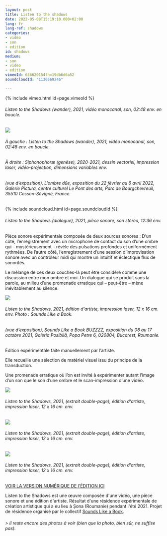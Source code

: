 ```yaml
---
layout: post
title: Listen to the shadows
date: 2022-05-08T15:19:10.000+02:00
lang: fr
lang-ref: shadows
categories:
- video
- son
- edition
id: shadows
medium:
- son
- video
- edition
vimeoId: 636620154?h=19db6d6a52
soundcloudId: "1136569246"

---
```


{% include vimeo.html id=page.vimeoId %}

###### _Listen to the Shadows (wander), 2021, vidéo monocanal, son, 02:48 env. en boucle._

![](/mepierdoparaver/imgs/shadows01.jpg)

###### À gauche : _Listen to the Shadows (wander)_, 2021, vidéo monocanal, son, 02:48 env. en boucle.

###### À droite : _Siphonophoræ (genèse)_, 2020-2021, dessin vectoriel, impression laser, vidéo-projection, dimensions variables env.

###### (vue d’exposition), _L'ombre dûe_, exposition du 22 février au 6 avril 2022, Galerie Pictura, centre culturel Le Pont des arts, Parc de Bourgchevreuil, 35510 Cesson-Sévigné, France.

{% include soundcloud.html id=page.soundcloudId %}

###### _Listen to the Shadows (dialogue)_, 2021, pièce sonore, son stéréo, 12:36 env.

Pièce sonore expérimentale composée de deux sources sonores : D’un côté, l’enregistrement avec un microphone de contact du son d’une ombre qui – mystérieusement – révèle des pulsations profondes et uniformément rythmées. De l’autre côté, l’enregistrement d’une session d’improvisation sonore avec un contrôleur midi qui montre un intuitif et éclectique flux de sonorités.

Le mélange de ces deux couches-là peut être considéré comme une discussion entre mon ombre et moi. Un dialogue qui se produit sans la parole, au milieu d’une promenade erratique qui – peut-être – mène inévitablement au silence.

![](/mepierdoparaver/imgs/shadows02.jpg)

###### _Listen to the Shadows_, 2021, édition d'artiste, impression laser, 12 x 16 cm. env. Photo : Sounds Like a Book.

###### (vue d’exposition), _Sounds Like a Book BUZZZZ_, exposition du 08 au 17 octobre 2021, Galeria Posibilă, Popa Petre 6, 020804, Bucarest, Roumanie.

Édition expérimentale faite manuellement par l’artiste.

Elle recueille une sélection de matériel visuel issu du principe de la transduction.

Une promenade erratique où l’on est invité à expérimenter autant l’image d’un son que le son d’une ombre et le scan-impression d’une vidéo.

![](/mepierdoparaver/imgs/shadows03.png)

###### _Listen to the Shadows_, 2021, (extrait double-page), édition d'artiste, impression laser, 12 x 16 cm. env.

![](/mepierdoparaver/imgs/shadows04.png)

###### _Listen to the Shadows_, 2021, (extrait double-page), édition d'artiste, impression laser, 12 x 16 cm. env.

![](/mepierdoparaver/imgs/shadows05.png)

###### _Listen to the Shadows_, 2021, (extrait double-page), édition d'artiste, impression laser, 12 x 16 cm. env.

[VOIR LA VERSION NUMÉRIQUE DE l'ÉDITION ICI](https://en.calameo.com/read/006090984b402a8b8f016)

Listen to the Shadows est une œuvre composée d'une vidéo, une pièce sonore et une édition d'artiste. Résultat d'une résidence expérimentale de création artistique qui a eu lieu à Șona (Roumanie) pendant l'été 2021. Projet de résidence organisé par le collectif [Sounds Like a Book](https://soundslikeabook.com/).

###### _> Il reste encore des photos à voir (bien que la photo, bien sûr, ne suffise pas)._